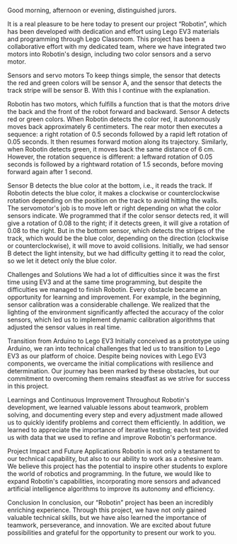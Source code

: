 Good morning, afternoon or evening, distinguished jurors.

 It is a real pleasure to be here today to present our project “Robotin”, which has been developed with dedication and effort using Lego EV3 materials and programming through Lego Classroom.  This project has been a collaborative effort with my dedicated team, where we have integrated two motors into Robotin's design, including two color sensors and a servo motor.

Sensors and servo motors
To keep things simple, the sensor that detects the red and green colors will be sensor A, and the sensor that detects the track stripe will be sensor B. With this I continue with the explanation.

Robotin has two motors, which fulfills a function that is that the motors drive the back and the front of the robot forward and backward. Sensor A detects red or green colors. When Robotin detects the color red, it autonomously moves back approximately 6 centimeters. The rear motor then executes a sequence: a right rotation of 0.5 seconds followed by a rapid left rotation of 0.05 seconds. It then resumes forward motion along its trajectory. Similarly, when Robotin detects green, it moves back the same distance of 6 cm. However, the rotation sequence is different: a leftward rotation of 0.05 seconds is followed by a rightward rotation of 1.5 seconds, before moving forward again after 1 second.

Sensor B detects the blue color at the bottom, i.e., it reads the track. If Robotin detects the blue color, it makes a clockwise or counterclockwise rotation depending on the position on the track to avoid hitting the walls. The servomotor's job is to move left or right depending on what the color sensors indicate. We programmed that if the color sensor detects red, it will give a rotation of 0.08 to the right; if it detects green, it will give a rotation of 0.08 to the right. But in the bottom sensor, which detects the stripes of the track, which would be the blue color, depending on the direction (clockwise or counterclockwise), it will move to avoid collisions. Initially, we had sensor B detect the light intensity, but we had difficulty getting it to read the color, so we let it detect only the blue color.

Challenges and Solutions
We had a lot of difficulties since it was the first time using EV3 and at the same time programming, but despite the difficulties we managed to finish Robotin. Every obstacle became an opportunity for learning and improvement. For example, in the beginning, sensor calibration was a considerable challenge. We realized that the lighting of the environment significantly affected the accuracy of the color sensors, which led us to implement dynamic calibration algorithms that adjusted the sensor values in real time.

Transition from Arduino to Lego EV3
Initially conceived as a prototype using Arduino, we ran into technical challenges that led us to transition to Lego EV3 as our platform of choice. Despite being novices with Lego EV3 components, we overcame the initial complications with resilience and determination. Our journey has been marked by these obstacles, but our commitment to overcoming them remains steadfast as we strive for success in this project.                                                                        
     
Learnings and Continuous Improvement
Throughout Robotin's development, we learned valuable lessons about teamwork, problem solving, and documenting every step and every adjustment made allowed us to quickly identify problems and correct them efficiently. In addition, we learned to appreciate the importance of iterative testing; each test provided us with data that we used to refine and improve Robotin's performance.
                                                                                                                                                                                             
Project Impact and Future Applications
Robotin is not only a testament to our technical capability, but also to our ability to work as a cohesive team. We believe this project has the potential to inspire other students to explore the world of robotics and programming. In the future, we would like to expand Robotin's capabilities, incorporating more sensors and advanced artificial intelligence algorithms to improve its autonomy and efficiency.                                                                                     
                                                                                                                                                                                                                                                                    

Conclusion
In conclusion, our “Robotin” project has been an incredibly enriching experience. Through this project, we have not only gained valuable technical skills, but we have also learned the importance of teamwork, perseverance, and innovation. We are excited about future possibilities and grateful for the opportunity to present our work to you.
